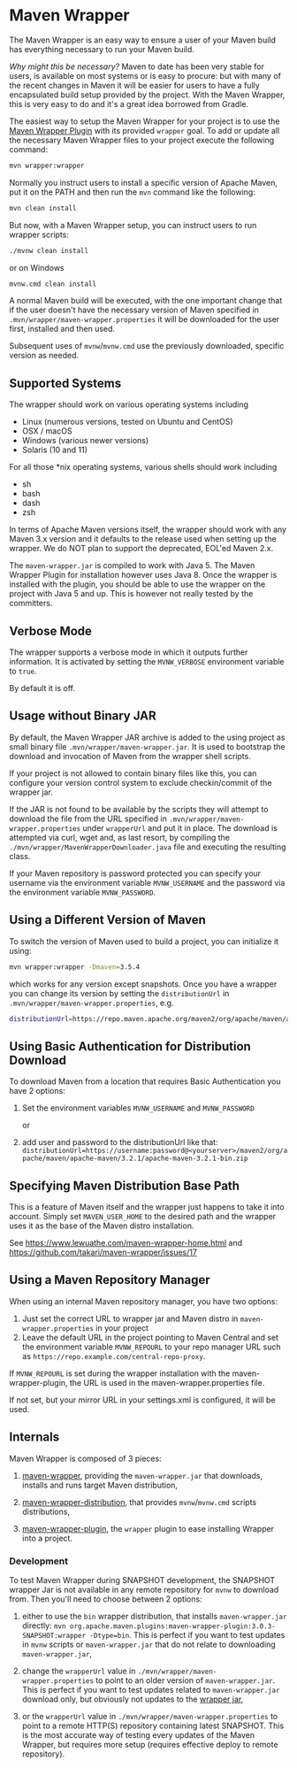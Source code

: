 <!---
 Licensed to the Apache Software Foundation (ASF) under one or more
 contributor license agreements.  See the NOTICE file distributed with
 this work for additional information regarding copyright ownership.
 The ASF licenses this file to You under the Apache License, Version 2.0
 (the "License"); you may not use this file except in compliance with
 the License.  You may obtain a copy of the License at

      http://www.apache.org/licenses/LICENSE-2.0

 Unless required by applicable law or agreed to in writing, software
 distributed under the License is distributed on an "AS IS" BASIS,
 WITHOUT WARRANTIES OR CONDITIONS OF ANY KIND, either express or implied.
 See the License for the specific language governing permissions and
 limitations under the License.
-->

# Maven Wrapper

The Maven Wrapper is an easy way to ensure a user of your Maven build has
everything necessary to run your Maven build.

_Why might this be necessary?_ Maven to date has been very stable for users, is
available on most systems or is easy to procure: but with many of the recent
changes in Maven it will be easier for users to have a fully encapsulated build
setup provided by the project. With the Maven Wrapper, this is very easy to do
and it's a great idea borrowed from Gradle.

The easiest way to setup the Maven Wrapper for your project is to use the
[Maven Wrapper Plugin][1] with its provided `wrapper` goal. To add or update all
the necessary Maven Wrapper files to your project execute the following command:

```bash
mvn wrapper:wrapper
```

Normally you instruct users to install a specific version of Apache Maven, put
it on the PATH and then run the `mvn` command like the following:

```bash
mvn clean install
```

But now, with a Maven Wrapper setup, you can instruct users to run wrapper
scripts:

```bash
./mvnw clean install
```

or on Windows

```bash
mvnw.cmd clean install
```

A normal Maven build will be executed, with the one important change that if the
user doesn't have the necessary version of Maven specified in
`.mvn/wrapper/maven-wrapper.properties` it will be downloaded for the user
first, installed and then used.

Subsequent uses of `mvnw`/`mvnw.cmd` use the previously downloaded, specific
version as needed.

## Supported Systems

The wrapper should work on various operating systems including

* Linux (numerous versions, tested on Ubuntu and CentOS)
* OSX / macOS
* Windows (various newer versions)
* Solaris (10 and 11)

For all those *nix operating systems, various shells should work including

* sh
* bash
* dash
* zsh

In terms of Apache Maven versions itself, the wrapper should work with any Maven
3.x version and it defaults to the release used when setting up the wrapper. We do NOT
plan to support the deprecated, EOL'ed Maven 2.x.

The `maven-wrapper.jar` is compiled to work with Java 5. The Maven Wrapper Plugin for installation however uses Java 8.
Once the wrapper is installed with the plugin, you should be able to use the wrapper on the project with Java 5 and up.
This is however not really tested by the committers.

## Verbose Mode

The wrapper supports a verbose mode in which it outputs further information. It
is activated by setting the `MVNW_VERBOSE` environment variable to `true`.

By default it is off.

## Usage without Binary JAR

By default, the Maven Wrapper JAR archive is added to the using project as small
binary file `.mvn/wrapper/maven-wrapper.jar`. It is used to bootstrap the
download and invocation of Maven from the wrapper shell scripts.

If your project is not allowed to contain binary files like this, you can
configure your version control system to exclude checkin/commit of the wrapper
jar.

If the JAR is not found to be available by the scripts they will attempt to
download the file from the URL specified in
`.mvn/wrapper/maven-wrapper.properties` under `wrapperUrl` and put it in place.
The download is attempted via curl, wget and, as last resort, by compiling the
`./mvn/wrapper/MavenWrapperDownloader.java` file and executing the resulting
class.

If your Maven repository is password protected you can specify your username via
the environment variable `MVNW_USERNAME` and the password via the environment
variable `MVNW_PASSWORD`.

## Using a Different Version of Maven

To switch the version of Maven used to build a project, you can initialize it
using:

```bash
mvn wrapper:wrapper -Dmaven=3.5.4
```

which works for any version except snapshots. Once you have a wrapper you can
change its version by setting the `distributionUrl` in
`.mvn/wrapper/maven-wrapper.properties`, e.g.

```bash
distributionUrl=https://repo.maven.apache.org/maven2/org/apache/maven/apache-maven/3.5.4/apache-maven-3.5.4-bin.zip
```

## Using Basic Authentication for Distribution Download

To download Maven from a location that requires Basic Authentication you have 2
options:

1. Set the environment variables `MVNW_USERNAME` and `MVNW_PASSWORD`

    or

2. add user and password to the distributionUrl like that:
`distributionUrl=https://username:password@<yourserver>/maven2/org/apache/maven/apache-maven/3.2.1/apache-maven-3.2.1-bin.zip`

[1]: ./maven-wrapper-plugin

## Specifying Maven Distribution Base Path

<!--- TODO: check this feature -->

This is a feature of Maven itself and the wrapper just happens to take it into
account. Simply set `MAVEN_USER_HOME` to the desired path and the wrapper uses
it as the base of the Maven distro installation.

See https://www.lewuathe.com/maven-wrapper-home.html and
https://github.com/takari/maven-wrapper/issues/17

## Using a Maven Repository Manager

When using an internal Maven repository manager, you have two options:

1. Just set the correct URL to wrapper jar and Maven distro in
  `maven-wrapper.properties` in your project
2. Leave the default URL in the project pointing to Maven Central and set the
  environment variable `MVNW_REPOURL` to your repo manager URL such as
  `https://repo.example.com/central-repo-proxy`.

If `MVNW_REPOURL` is set during the wrapper installation with the
maven-wrapper-plugin, the URL is used in the maven-wrapper.properties file.

If not set, but your mirror URL in your settings.xml is configured, it will be
used.

## Internals

Maven Wrapper is composed of 3 pieces:
 
1. [maven-wrapper](./maven-wrapper/), providing the `maven-wrapper.jar` that downloads, installs and runs target Maven distribution,

2. [maven-wrapper-distribution](./maven-wrapper-distribution/), that provides `mvnw`/`mvnw.cmd` scripts distributions,

3. [maven-wrapper-plugin](./maven-wrapper-plugin/), the `wrapper` plugin to ease installing Wrapper into a project.

### Development

To test Maven Wrapper during SNAPSHOT development, the SNAPSHOT wrapper Jar is not available in any remote repository for `mvnw` to download from.
Then you'll need to choose between 2 options:

1. either to use the `bin` wrapper distribution, that installs `maven-wrapper.jar` directly: `mvn org.apache.maven.plugins:maven-wrapper-plugin:3.0.3-SNAPSHOT:wrapper -Dtype=bin`.
   This is perfect if you want to test updates in `mvnw` scripts or `maven-wrapper.jar` that do not relate to downloading `maven-wrapper.jar`,

2. change the `wrapperUrl` value in `./mvn/wrapper/maven-wrapper.properties` to point to an older version of `maven-wrapper.jar`.
   This is perfect if you want to test updates related to `maven-wrapper.jar` download only, but obviously not updates to the [wrapper jar](./maven-wrapper/),

3. or the `wrapperUrl` value in `./mvn/wrapper/maven-wrapper.properties` to point to a remote HTTP(S) repository containing latest SNAPSHOT.
   This is the most accurate way of testing every updates of the Maven Wrapper, but requires more setup (requires effective deploy to remote repository).
